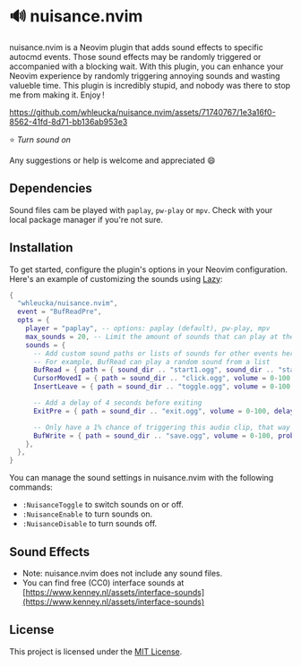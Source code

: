 # 🔊 nuisance.nvim


nuisance.nvim is a Neovim plugin that adds sound effects to specific autocmd events. Those sound effects may be randomly triggered or accompanied with a blocking wait. With this plugin, you can enhance your Neovim experience by randomly triggering annoying sounds and wasting valueble time. This plugin is incredibly stupid, and nobody was there to stop me from making it. Enjoy !

https://github.com/whleucka/nuisance.nvim/assets/71740767/1e3a16f0-8562-41fd-8d71-bb136ab953e3

⭐ *Turn sound on* 

Any suggestions or help is welcome and appreciated 😄

## Dependencies

Sound files cam be played with `paplay`, `pw-play` or `mpv`. Check with your local package manager if you're not sure.

## Installation

To get started, configure the plugin's options in your Neovim configuration. Here's an example of customizing the sounds using [Lazy](https://github.com/folke/lazy.nvim):

```lua
{
  "whleucka/nuisance.nvim",
  event = "BufReadPre",
  opts = {
    player = "paplay", -- options: paplay (default), pw-play, mpv
    max_sounds = 20, -- Limit the amount of sounds that can play at the same time
    sounds = {
      -- Add custom sound paths or lists of sounds for other events here
      -- For example, BufRead can play a random sound from a list
      BufRead = { path = { sound_dir .. "start1.ogg", sound_dir .. "start2.ogg" }, volume = 0-100 },
      CursorMovedI = { path = sound_dir .. "click.ogg", volume = 0-100 },
      InsertLeave = { path = sound_dir .. "toggle.ogg", volume = 0-100 },

      -- Add a delay of 4 seconds before exiting
      ExitPre = { path = sound_dir .. "exit.ogg", volume = 0-100, delay = 4000 },

      -- Only have a 1% chance of triggering this audio clip, that way it’s a surprise !
      BufWrite = { path = sound_dir .. "save.ogg", volume = 0-100, probability = 0.01 },
    },
  },
}
```

You can manage the sound settings in nuisance.nvim with the following commands:

- `:NuisanceToggle` to switch sounds on or off.
- `:NuisanceEnable` to turn sounds on.
- `:NuisanceDisable` to turn sounds off.


## Sound Effects

- Note: nuisance.nvim does not include any sound files.
- You can find free (CC0) interface sounds at [https://www.kenney.nl/assets/interface-sounds](https://www.kenney.nl/assets/interface-sounds)

## License

This project is licensed under the [MIT License](LICENSE).
